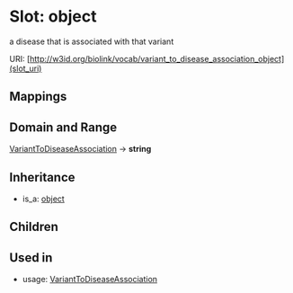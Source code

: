 # Slot: object


a disease that is associated with that variant

URI: [http://w3id.org/biolink/vocab/variant_to_disease_association_object](slot_uri)
## Mappings

## Domain and Range

[VariantToDiseaseAssociation](VariantToDiseaseAssociation.md) -> **string**
## Inheritance

 *  is_a: [object](object.md)
## Children

## Used in

 *  usage: [VariantToDiseaseAssociation](VariantToDiseaseAssociation.md)
